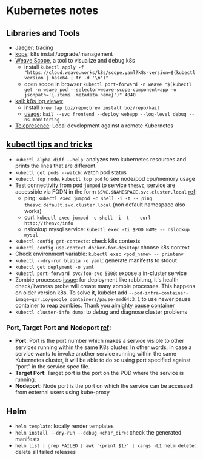 # Kubernetes notes
## Libraries and Tools
+ [Jaeger](https://github.com/jaegertracing/jaeger): tracing
+ [kops](https://github.com/kubernetes/kops): k8s install/upgrade/management
+ [Weave Scope](https://www.weave.works/docs/scope/latest/installing/#k8s), a tool to visualize and debug k8s
  - install `kubectl apply -f "https://cloud.weave.works/k8s/scope.yaml?k8s-version=$(kubectl version | base64 | tr -d '\n')"`
  - open scope in browser `kubectl port-forward -n weave "$(kubectl get -n weave pod --selector=weave-scope-component=app -o jsonpath='{.items..metadata.name}')" 4040`
+ [kail: k8s log viewer](https://github.com/boz/kail)
  - install `brew tap boz/repo;brew install boz/repo/kail`
  - [usage](https://github.com/boz/kail#usage): `kail --svc frontend --deploy webapp --log-level debug --ns monitoring`
+ [Telepresence](https://github.com/telepresenceio/telepresence): Local development against a remote Kubernetes
## [kubectl tips and tricks](https://discuss.kubernetes.io/t/kubectl-tips-and-tricks/192/7)
+ `kubectl alpha diff --help`: analyzes two kubernetes resources and prints the lines that are different.
+ `kubectl get pods --watch`: watch pod status
+ `kubectl top node`, `kubectl top pod` to see node/pod cpu/memory usage
+ Test connectivity from pod `jumpod` to service `thesvc`, service are accessible via FQDN
  in the form `$SVC.$NAMESPACE.svc.cluster.local` [ref](http://kubernetesbyexample.com/sd/):
    - ping: `kubectl exec jumpod -c shell -i -t -- ping thesvc.default.svc.cluster.local` (non default namespace also works)
    - curl: `kubectl exec jumpod -c shell -i -t -- curl http://thesvc/info`
    - nslookup mysql service: `kubectl exec -ti $POD_NAME -- nslookup mysql`
+ `kubectl config get-contexts`: check k8s contexts
+ `kubectl config use-context docker-for-desktop`: choose k8s context
+ Check environment variable: `kubectl exec <pod_name> -- printenv`
+ `kubectl --dry-run blabla -o yaml`: generate manifests to stdout
+ `kubectl get deplyment -o yaml`
+ `kubectl port-forward svc/foo-svc 5000`: expose a in-cluster service
+ Zombie processes [issue](https://github.com/helm/charts/issues/2989#issuecomment-351053778): for deployment like rabbitmq, it's health check/liveness probe will create many zombie processes. This happens on older version k8s. To solve it, kubelet add `--pod-infra-container-image=gcr.io/google_containers/pause-amd64:3.1` to use newer pause container to reap zombies. Thank you [almighty pause container](https://www.ianlewis.org/en/almighty-pause-container)
+ `kubectl cluster-info dump`: to debug and diagnose cluster problems

### Port, Target Port and Nodeport [ref](https://vitalflux.com/kubernetes-port-targetport-and-nodeport/):
+ **Port**: Port is the port number which makes a service visible to other services running within the same K8s cluster.  In other words, in case a service wants to invoke another service running within the same Kubernetes cluster, it will be able to do so using port specified against “port” in the service spec file.
+ **Target Port**: Target port is the port on the POD where the service is running.
+ **Nodeport**: Node port is the port on which the service can be accessed from external users using kube-proxy

## Helm
+ `helm template`: locally render templates
+ `helm install --dry-run --debug <char_dir>`: check the generated manifests
+ `helm list | grep FAILED | awk '{print $1}' | xargs -L1 helm delete`: delete all failed releases
